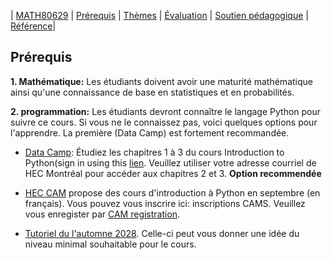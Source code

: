 | [MATH80629](main.md) | [Prérequis](prerequisition.md) | [Thèmes](session.md) | [Évaluation](evaluation.md) |  [Soutien pédagogique](support.md) | [Référence](refrence.md)|


## Prérequis

**1. Mathématique:** 
Les étudiants doivent avoir une maturité mathématique ainsi qu'une connaissance de base en statistiques et en probabilités.


**2. programmation:** 
Les étudiants devront connaître le langage Python pour suivre ce cours. Si vous ne le connaissez pas, voici quelques options pour l'apprendre. La première (Data Camp) est fortement recommandée.


- [Data Camp](https://www.datacamp.com/onboarding/create_account?track_id=17): Étudiez les chapitres 1 à 3 du cours Introduction to Python(sign in using this [lien](https://www.datacamp.com/groups/shared_links/d8833e84f66e8de38ca3de07987087f93561cfd2b03a636c6d0156a699e8de50). Veuillez utiliser votre adresse courriel de HEC Montréal pour accéder aux chapitres 2 et 3.  **Option recommendée**


- [HEC CAM]() propose des cours d'introduction à Python en septembre (en français). Vous pouvez vous inscrire ici: inscriptions CAMS. Veuillez vous enregister par [CAM registration](https://inscription.hec.ca/cams/).
- [Tutoriel du l'automne 2028](http://www.cs.toronto.edu/~lcharlin/courses/80-629/tutorial_f18.html). Celle-ci peut vous donner une idée du niveau minimal souhaitable pour le cours.




